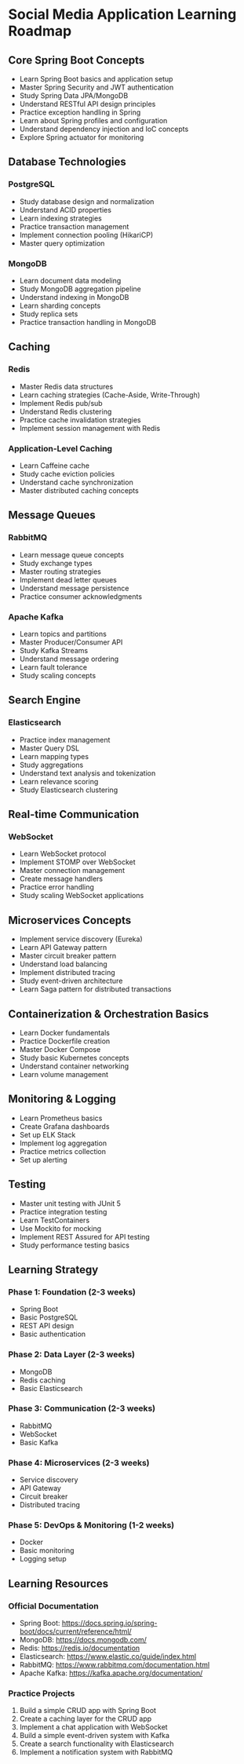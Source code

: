 # Social Media Application Learning Roadmap

## Core Spring Boot Concepts
* Learn Spring Boot basics and application setup
* Master Spring Security and JWT authentication
* Study Spring Data JPA/MongoDB
* Understand RESTful API design principles
* Practice exception handling in Spring
* Learn about Spring profiles and configuration
* Understand dependency injection and IoC concepts
* Explore Spring actuator for monitoring

## Database Technologies

### PostgreSQL
* Study database design and normalization
* Understand ACID properties
* Learn indexing strategies
* Practice transaction management
* Implement connection pooling (HikariCP)
* Master query optimization

### MongoDB
* Learn document data modeling
* Study MongoDB aggregation pipeline
* Understand indexing in MongoDB
* Learn sharding concepts
* Study replica sets
* Practice transaction handling in MongoDB

## Caching

### Redis
* Master Redis data structures
* Learn caching strategies (Cache-Aside, Write-Through)
* Implement Redis pub/sub
* Understand Redis clustering
* Practice cache invalidation strategies
* Implement session management with Redis

### Application-Level Caching
* Learn Caffeine cache
* Study cache eviction policies
* Understand cache synchronization
* Master distributed caching concepts

## Message Queues

### RabbitMQ
* Learn message queue concepts
* Study exchange types
* Master routing strategies
* Implement dead letter queues
* Understand message persistence
* Practice consumer acknowledgments

### Apache Kafka
* Learn topics and partitions
* Master Producer/Consumer API
* Study Kafka Streams
* Understand message ordering
* Learn fault tolerance
* Study scaling concepts

## Search Engine

### Elasticsearch
* Practice index management
* Master Query DSL
* Learn mapping types
* Study aggregations
* Understand text analysis and tokenization
* Learn relevance scoring
* Study Elasticsearch clustering

## Real-time Communication

### WebSocket
* Learn WebSocket protocol
* Implement STOMP over WebSocket
* Master connection management
* Create message handlers
* Practice error handling
* Study scaling WebSocket applications

## Microservices Concepts
* Implement service discovery (Eureka)
* Learn API Gateway pattern
* Master circuit breaker pattern
* Understand load balancing
* Implement distributed tracing
* Study event-driven architecture
* Learn Saga pattern for distributed transactions

## Containerization & Orchestration Basics
* Learn Docker fundamentals
* Practice Dockerfile creation
* Master Docker Compose
* Study basic Kubernetes concepts
* Understand container networking
* Learn volume management

## Monitoring & Logging
* Learn Prometheus basics
* Create Grafana dashboards
* Set up ELK Stack
* Implement log aggregation
* Practice metrics collection
* Set up alerting

## Testing
* Master unit testing with JUnit 5
* Practice integration testing
* Learn TestContainers
* Use Mockito for mocking
* Implement REST Assured for API testing
* Study performance testing basics

## Learning Strategy

### Phase 1: Foundation (2-3 weeks)
* Spring Boot
* Basic PostgreSQL
* REST API design
* Basic authentication

### Phase 2: Data Layer (2-3 weeks)
* MongoDB
* Redis caching
* Basic Elasticsearch

### Phase 3: Communication (2-3 weeks)
* RabbitMQ
* WebSocket
* Basic Kafka

### Phase 4: Microservices (2-3 weeks)
* Service discovery
* API Gateway
* Circuit breaker
* Distributed tracing

### Phase 5: DevOps & Monitoring (1-2 weeks)
* Docker
* Basic monitoring
* Logging setup

## Learning Resources

### Official Documentation
* Spring Boot: https://docs.spring.io/spring-boot/docs/current/reference/html/
* MongoDB: https://docs.mongodb.com/
* Redis: https://redis.io/documentation
* Elasticsearch: https://www.elastic.co/guide/index.html
* RabbitMQ: https://www.rabbitmq.com/documentation.html
* Apache Kafka: https://kafka.apache.org/documentation/

### Practice Projects
1. Build a simple CRUD app with Spring Boot
2. Create a caching layer for the CRUD app
3. Implement a chat application with WebSocket
4. Build a simple event-driven system with Kafka
5. Create a search functionality with Elasticsearch
6. Implement a notification system with RabbitMQ
